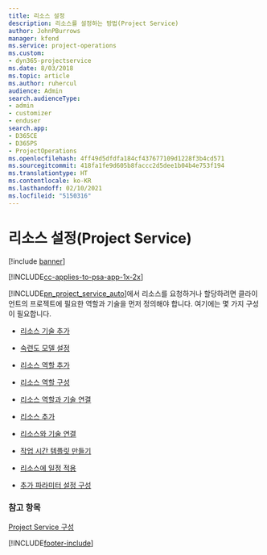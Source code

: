 ```yaml
---
title: 리소스 설정
description: 리소스를 설정하는 방법(Project Service)
author: JohnPBurrows
manager: kfend
ms.service: project-operations
ms.custom:
- dyn365-projectservice
ms.date: 8/03/2018
ms.topic: article
ms.author: ruhercul
audience: Admin
search.audienceType:
- admin
- customizer
- enduser
search.app:
- D365CE
- D365PS
- ProjectOperations
ms.openlocfilehash: 4ff49d5dfdfa184cf437677109d1228f3b4cd571
ms.sourcegitcommit: 418fa1fe9d605b8faccc2d5dee1b04b4e753f194
ms.translationtype: HT
ms.contentlocale: ko-KR
ms.lasthandoff: 02/10/2021
ms.locfileid: "5150316"
---
```

# <a name="set-up-resources-project-service"></a>리소스 설정(Project Service)

[!include [banner](../includes/psa-now-project-operations.md)]

[!INCLUDE[cc-applies-to-psa-app-1x-2x](../includes/cc-applies-to-psa-app-1x-2x.md)]

[!INCLUDE[pn_project_service_auto](../includes/pn-project-service-auto.md)]에서 리소스를 요청하거나 할당하려면 클라이언트의 프로젝트에 필요한 역할과 기술을 먼저 정의해야 합니다. 여기에는 몇 가지 구성이 필요합니다.  
  
-   [리소스 기술 추가](../psa/add-resource-skills.md)  
  
-   [숙련도 모델 설정](../psa/set-up-proficiency-models.md)  
  
-   [리소스 역할 추가](../psa/add-resource-roles.md)  
  
-   [리소스 역할 구성](../psa/configure-resource-roles.md)  
  
-   [리소스 역할과 기술 연결](../psa/associate-skills-with-resource-roles.md)  
  
-   [리소스 추가](../psa/add-resources.md)  
  
-   [리소스와 기술 연결](../psa/associate-skills-with-resources.md)  
  
-   [작업 시간 템플릿 만들기](../psa/create-work-hours-template.md)  
  
-   [리소스에 일정 적용](../psa/apply-calendar-resource.md)  
  
-   [추가 파라미터 설정 구성](../psa/configure-additional-parameters-settings.md)  
  
### <a name="see-also"></a>참고 항목  
 [Project Service 구성](../psa/configure.md)


[!INCLUDE[footer-include](../includes/footer-banner.md)]